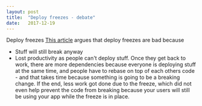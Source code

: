 ```yaml
---
layout: post
title:  "Deploy freezes - debate"
date:   2017-12-19
---
```


Deploy freezes 
[This article](https://www.xaprb.com/blog/2014/11/29/code-freezes-dont-prevent-outages/) 
argues that deploy freezes are bad because
* Stuff will still break anyway
* Lost productivity as people can't deploy stuff. Once they get back to work,
there are more dependencies because everyone is deploying stuff at the same time,
and people have to rebase on top of each others code - and that takes time
because something is going to be a breaking change.
If the end, less work got done due to the freeze, which did not even
help prevent the code from breaking because your users will still be
using your app while the freeze is in place.


